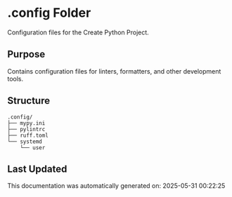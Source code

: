 <!-- filepath: /home/michaelnewham/Projects/create_python_project/.config/aboutthisfolder.md -->
# .config Folder

Configuration files for the Create Python Project.

## Purpose

Contains configuration files for linters, formatters, and other development tools.

## Structure

```
.config/
├── mypy.ini
├── pylintrc
├── ruff.toml
└── systemd
    └── user
```

## Last Updated

This documentation was automatically generated on: 2025-05-31 00:22:25

